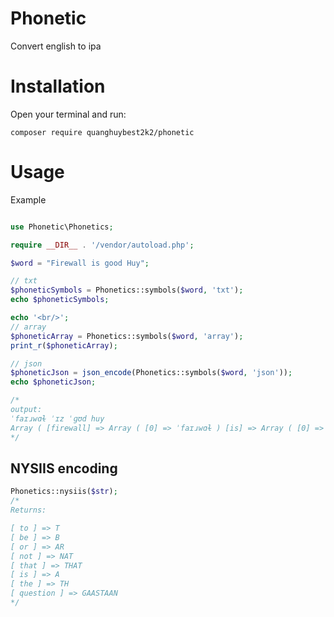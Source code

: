 # Phonetic

Convert english to ipa

# Installation

Open your terminal and run:

`composer require quanghuybest2k2/phonetic`

# Usage

Example

```php

use Phonetic\Phonetics;

require __DIR__ . '/vendor/autoload.php';

$word = "Firewall is good Huy";

// txt
$phoneticSymbols = Phonetics::symbols($word, 'txt');
echo $phoneticSymbols;

echo '<br/>';
// array
$phoneticArray = Phonetics::symbols($word, 'array');
print_r($phoneticArray);

// json
$phoneticJson = json_encode(Phonetics::symbols($word, 'json'));
echo $phoneticJson;

/*
output:
ˈfaɪɹwɑɫ ˈɪz ˈɡʊd huy
Array ( [firewall] => Array ( [0] => ˈfaɪɹwɑɫ ) [is] => Array ( [0] => ˈɪz ) [good] => Array ( [0] => ˈɡʊd ) [huy] => Array ( [0] => huy ) ) "{\"firewall\":[\"\\u02c8fa\\u026a\\u0279w\\u0251\\u026b\"],\"is\":[\"\\u02c8\\u026az\"],\"good\":[\"\\u02c8\\u0261\\u028ad\"],\"huy\":[\"huy\"]}"
*/
```

## NYSIIS encoding

```php
Phonetics::nysiis($str);
/*
Returns:

[ to ] => T
[ be ] => B
[ or ] => AR
[ not ] => NAT
[ that ] => THAT
[ is ] => A
[ the ] => TH
[ question ] => GAASTAAN
*/
```
